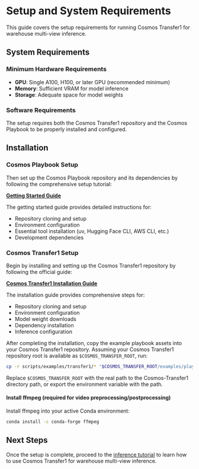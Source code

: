 # Setup and System Requirements

This guide covers the setup requirements for running Cosmos Transfer1 for warehouse multi-view inference.

## System Requirements

### Minimum Hardware Requirements

- **GPU**: Single A100, H100, or later GPU (recommended minimum)
- **Memory**: Sufficient VRAM for model inference
- **Storage**: Adequate space for model weights

### Software Requirements

The setup requires both the Cosmos Transfer1 repository and the Cosmos Playbook to be properly installed and configured.

## Installation

### Cosmos Playbook Setup

Then set up the Cosmos Playbook repository and its dependencies by following the comprehensive setup tutorial:

**[Getting Started Guide](../../../getting_started.md)**

The getting started guide provides detailed instructions for:

- Repository cloning and setup
- Environment configuration
- Essential tool installation (uv, Hugging Face CLI, AWS CLI, etc.)
- Development dependencies

### Cosmos Transfer1 Setup

Begin by installing and setting up the Cosmos Transfer1 repository by following the official guide:

**[Cosmos Transfer1 Installation Guide](https://github.com/nvidia-cosmos/cosmos-transfer1/blob/main/INSTALL.md#inference)**

The installation guide provides comprehensive steps for:

- Repository cloning and setup
- Environment configuration
- Model weight downloads
- Dependency installation
- Inference configuration

After completing the installation, copy the example playbook assets into your Cosmos Transfer1 repository. Assuming your Cosmos Transfer1 repository root is available as `$COSMOS_TRANSFER_ROOT`, run:

```bash
cp -r scripts/examples/transfer1/* "$COSMOS_TRANSFER_ROOT/examples/playbook/"
```

Replace `$COSMOS_TRANSFER_ROOT` with the real path to the Cosmos-Transfer1 directory path, or export the environment variable with the path.

#### Install ffmpeg (required for video preprocessing/postprocessing)

Install ffmpeg into your active Conda environment:

```bash
conda install -c conda-forge ffmpeg
```

## Next Steps

Once the setup is complete, proceed to the [inference tutorial](inference.md) to learn how to use Cosmos Transfer1 for warehouse multi-view inference.
